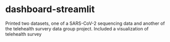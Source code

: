 # dashboard-streamlit
Printed two datasets, one of a SARS-CoV-2 sequencing data and another of the telehealth survery data group project.
Included a visualization of telehealth survey